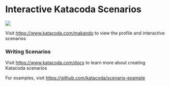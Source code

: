 # Interactive Katacoda Scenarios

[![](http://shields.katacoda.com/katacoda/makando/count.svg)](https://www.katacoda.com/makando "Get your profile on Katacoda.com")

Visit https://www.katacoda.com/makando to view the profile and interactive scenarios

### Writing Scenarios
Visit https://www.katacoda.com/docs to learn more about creating Katacoda scenarios

For examples, visit https://github.com/katacoda/scenario-example
